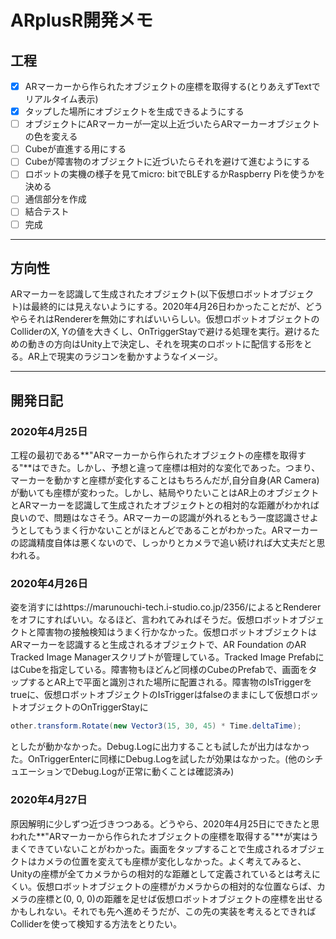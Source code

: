 # ARplusR開発メモ

## 工程

- [x] ARマーカーから作られたオブジェクトの座標を取得する(とりあえずTextでリアルタイム表示)
- [x] タップした場所にオブジェクトを生成できるようにする
- [ ] オブジェクトにARマーカーが一定以上近づいたらARマーカーオブジェクトの色を変える
- [ ] Cubeが直進する用にする
- [ ] Cubeが障害物のオブジェクトに近づいたらそれを避けて進むようにする
- [ ] ロボットの実機の様子を見てmicro: bitでBLEするかRaspberry Piを使うかを決める
- [ ] 通信部分を作成
- [ ] 結合テスト
- [ ] 完成

---

## 方向性

  ARマーカーを認識して生成されたオブジェクト(以下仮想ロボットオブジェクト)は最終的には見えないようにする。2020年4月26日わかったことだが、どうやらそれはRendererを無効にすればいいらしい。仮想ロボットオブジェクトのColliderのX, Yの値を大きくし、OnTriggerStayで避ける処理を実行。避けるための動きの方向はUnity上で決定し、それを現実のロボットに配信する形をとる。AR上で現実のラジコンを動かすようなイメージ。

---

## 開発日記

### 2020年4月25日

 工程の最初である**"ARマーカーから作られたオブジェクトの座標を取得する"**はできた。しかし、予想と違って座標は相対的な変化であった。つまり、マーカーを動かすと座標が変化することはもちろんだが,自分自身(AR Camera)が動いても座標が変わった。しかし、結局やりたいことはAR上のオブジェクトとARマーカーを認識して生成されたオブジェクトとの相対的な距離がわかれば良いので、問題はなさそう。ARマーカーの認識が外れるともう一度認識させようとしてもうまく行かないことがほとんどであることがわかった。ARマーカーの認識精度自体は悪くないので、しっかりとカメラで追い続ければ大丈夫だと思われる。

### 2020年4月26日

 姿を消すにはhttps://marunouchi-tech.i-studio.co.jp/2356/によるとRendererをオフにすればいい。なるほど、言われてみればそうだ。仮想ロボットオブジェクトと障害物の接触検知はうまく行かなかった。仮想ロボットオブジェクトはARマーカーを認識すると生成されるオブジェクトで、AR Foundation のAR Tracked Image Managerスクリプトが管理している。Tracked Image PrefabにはCubeを指定している。障害物もほどんど同様のCubeのPrefabで、画面をタップするとAR上で平面と識別された場所に配置される。障害物のIsTriggerをtrueに、仮想ロボットオブジェクトのIsTriggerはfalseのままにして仮想ロボットオブジェクトのOnTriggerStayに

```c#
other.transform.Rotate(new Vector3(15, 30, 45) * Time.deltaTime);
```

としたが動かなかった。Debug.Logに出力することも試したが出力はなかった。OnTriggerEnterに同様にDebug.Logを試したが効果はなかった。(他のシチュエーションでDebug.Logが正常に動くことは確認済み)

### 2020年4月27日

 原因解明に少しずつ近づきつつある。どうやら、2020年4月25日にできたと思われた**"ARマーカーから作られたオブジェクトの座標を取得する"**が実はうまくできていないことがわかった。画面をタップすることで生成されるオブジェクトはカメラの位置を変えても座標が変化しなかった。よく考えてみると、Unityの座標が全てカメラからの相対的な距離として定義されているとは考えにくい。仮想ロボットオブジェクトの座標がカメラからの相対的な位置ならば、カメラの座標と(0, 0, 0)の距離を足せば仮想ロボットオブジェクトの座標を出せるかもしれない。それでも先へ進めそうだが、この先の実装を考えるとできればColliderを使って検知する方法をとりたい。